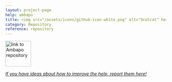 ```yaml
---
layout: project-page
help: ambapo
title: <img src="/assets/icons/github-icon-white.png" alt="Ocotcat" height="30" width="30"> Ambapo Repository
category: Repository
reference: repository
---
```


<a href="https://github.com/CIRDLES/Ambapo" target="_blank">
<img src="/assets/icons/ambapoLogo.png" alt="link to Ambapo repository" height="80" width="80">
</a>

[*If you have ideas about how to improve the help, report them here!*](https://github.com/CIRDLES/Ambapo/issues/new)
